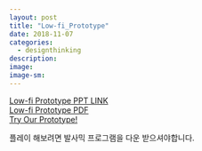 ```yaml
---
layout: post
title: "Low-fi_Prototype"
date: 2018-11-07
categories:
  - designthinking
description:
image:
image-sm:
---
```

<a href="/6.Low-fi_Prototype.ppt.pptx">Low-fi Prototype PPT LINK </a> <br>
<a href="/6.Low-fi_Prototype.pdf.pdf">Low-fi Prototype PDF </a> <br>
<a href="/Low-fi_prototype.bmpr">Try Our Prototype!  </a>
<p> 플레이 해보려면 발사믹 프로그램을 다운 받으셔야합니다. </p>
